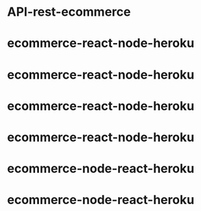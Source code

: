 # API-rest-ecommerce
# ecommerce-react-node-heroku
# ecommerce-react-node-heroku
# ecommerce-react-node-heroku
# ecommerce-react-node-heroku
# ecommerce-node-react-heroku
# ecommerce-node-react-heroku

